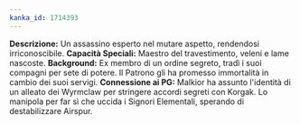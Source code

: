 ```yaml
---
kanka_id: 1714393
---
```


**Descrizione:** Un assassino esperto nel mutare aspetto, rendendosi irriconoscibile. **Capacità Speciali:** Maestro del travestimento, veleni e lame nascoste. **Background:**
Ex membro di un ordine segreto, tradì i suoi compagni per sete di
potere. Il Patrono gli ha promesso immortalità in cambio dei suoi
servigi. **Connessione ai PG:** Malkior ha assunto
l'identità di un alleato dei Wyrmclaw per stringere accordi segreti con
Korgak. Lo manipola per far sì che uccida i Signori Elementali, sperando
di destabilizzare Airspur.